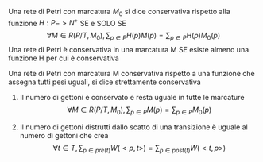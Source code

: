 Una rete di Petri con marcatura $M_0$ si dice conservativa rispetto alla funzione $H: P -> N^+$ SE e SOLO SE
$$\forall M \in R(P/T, M_0), \sum_{p \in P}H(p)M(p) = \sum_{p\in P} H(p)M_0(p)$$
Una rete di Petri è conservativa in una marcatura M SE esiste almeno una funzione H per cui è conservativa

Una rete di Petri con marcatura M conservativa rispetto a una funzione che assegna tutti pesi uguali, si dice strettamente conservativa
1. Il numero di gettoni è conservato e resta uguale in tutte le marcature
$$\forall M \in R(P/T, M_0), \sum_{p \in P}M(p) = \sum_{p\in P} M_0(p)$$

2. Il numero di gettoni distrutti dallo scatto di una transizione è uguale al numero di gettoni che crea
$$\forall t \in T, \sum_{p\in pre(t)} W(<p, t>) = \sum_{p \in post(t)}W(<t,p>)$$

